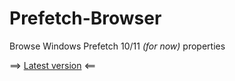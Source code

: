 # Prefetch-Browser
Browse Windows Prefetch 10/11 *(for now)* properties


==> [Latest version](https://github.com/kacos2000/Prefetch-Browser/releases/latest) <==

